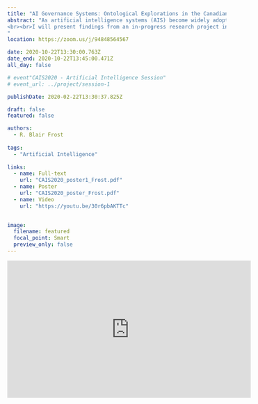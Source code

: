 ```yaml
---
title: "AI Governance Systems: Ontological Explorations in the Canadian Context"
abstract: "As artificial intelligence systems (AIS) become widely adopted around the world, potential misuses of AIS pose increased risks of social, political, and economic harms. To mitigate those risks and maximize the benefits of AIS adoption, many governments, private sector firms, and multistakeholder groups have created principles, strategies, and frameworks for governing the design, development, deployment, and use of AIS. At the level of nation-states, nationwide governance of AIS is often practiced through a variety of institutional arrangements, including strategic planning initiatives, policy and regulatory instruments, innovation funding mechanisms, global talent recruitment, and cross-sectoral partnerships. These institutional arrangements extend the macro-institutional scope of national AI strategies such as the Pan-Canadian AI Strategy or China’s New Generation Artificial Intelligence Development Plan into more granular practices of public administration, assembling a versatile toolkit of governance mechanisms from across multiple departments, levels of government, and economic sectors in order to implement strategies for governing AIS. Collectively, these mechanisms for governing AIS within a particular context such as the context of an individual nation-state compose what I call an AI governance system: a set of entities, relations, and capabilities which integrate AI governance phenomena from across many domains such as policy, regulation, law, ethics, standardization, strategy, innovation, commerce, and management into a shared ontology.
<br><br>I will present findings from an in-progress research project in which I am developing an archetypical ontology for AI governance systems. So far, the project has involved three phases: a comparative analysis of the AI innovation strategies of Canada and China; a literature review of AI ethics frameworks from several industry, government, and multistakeholder sources; and a meta-theoretical analysis of various theoretical perspectives from the literatures on service science, public governance, and institutional theory. I will synthesize some of the most significant findings from across these three phases into a preliminary ontology of AI governance systems that characterizes AI governance as a tripartite practice of AI innovation governance, AI service governance, and organizational-institutional governance. I will illustrate the ontological similarities and differences between AI innovation systems, AI service systems, and organizational-institutional systems, highlighting how the components of these various system ontologies interconnect as components of a functionally distinct AI governance system. I will also apply this preliminary AI governance system ontology to an analysis of the Canadian AI governance system, describing AI governance in the Canadian context as dependent upon a multicentric network of deliberative actors to implement the institutional changes needed to sustain Canada’s leadership in AI research, achieve national AI innovation and talent recruitment goals, expand Canada’s AI service ecosystem, and position Canada as a global authority on AI ethics, AI policy, and AI standards. I will describe future directions for this research project, including: the continued refinement of an AI governance system ontology through comparative analyses of additional national, international, and multinational-corporate AI governance systems; extending the ontology into an evaluation framework through an in-depth multi-case study of AI governance practices in organizations of different sizes and in different sectors.
"
location: https://zoom.us/j/94848564567

date: 2020-10-22T13:30:00.763Z
date_end: 2020-10-22T13:45:00.471Z
all_day: false

# event"CAIS2020 - Artificial Intelligence Session"
# event_url: ../project/session-1

publishDate: 2020-02-22T13:30:37.825Z

draft: false
featured: false

authors:
  - R. Blair Frost
  
tags:
  - "Artificial Intelligence"
  
links:
  - name: Full-text
    url: "CAIS2020_poster1_Frost.pdf"
  - name: Poster
    url: "CAIS2020_poster_Frost.pdf"
  - name: Video
    url: "https://youtu.be/30r6pbAKTTc"

    
image:
  filename: featured
  focal_point: Smart
  preview_only: false
---
```


<iframe width="560" height="315" src="https://www.youtube.com/embed/30r6pbAKTTc" frameborder="0" allow="accelerometer; autoplay; clipboard-write; encrypted-media; gyroscope; picture-in-picture" allowfullscreen></iframe>